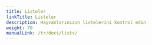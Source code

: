 ```yaml
---
title: Listeler
linkTitle: Listeler
description: Hayvanlarınızın listelerini kontrol edin
weight: 70
manualLink: /tr/docs/lists/
---
```

<script>
  window.location.href = "/tr/docs/lists/";
</script>
